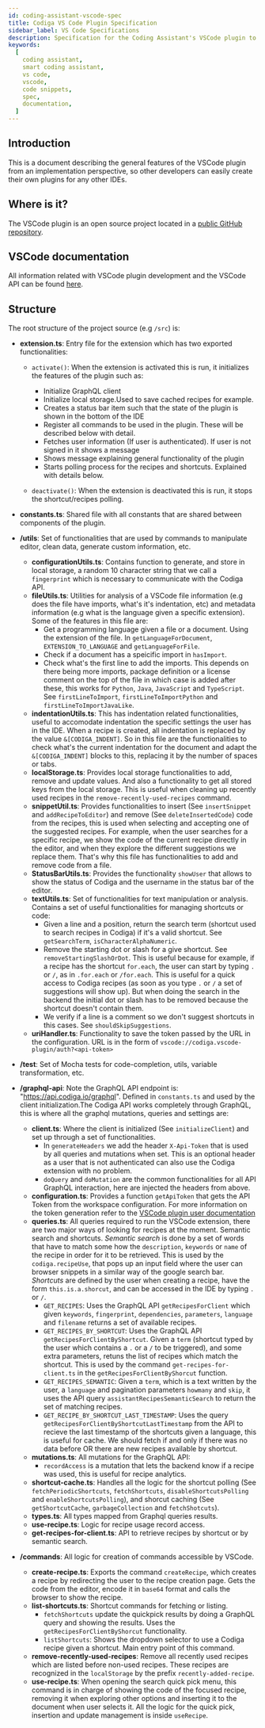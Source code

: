 ```yaml
---
id: coding-assistant-vscode-spec
title: Codiga VS Code Plugin Specification
sidebar_label: VS Code Specifications
description: Specification for the Coding Assistant's VSCode plugin to document queries, authentication, and recipes management
keywords:
  [
    coding assistant,
    smart coding assistant,
    vs code,
    vscode,
    code snippets,
    spec,
    documentation,
  ]
---
```


## Introduction

This is a document describing the general features of the VSCode plugin from an implementation perspective, so other developers can easily create their own plugins for any other IDEs.

## Where is it?

The VSCode plugin is an open source project located in a [public GitHub repository](https://github.com/codiga/vscode-plugin/).

## VSCode documentation

All information related with VSCode plugin development and the VSCode API can be found [here](https://code.visualstudio.com/api).

## Structure

The root structure of the project source (e.g `/src`) is:

- **extension.ts**: Entry file for the extension which has two exported functionalities:

  - `activate()`: When the extension is activated this is run, it initializes the features of the plugin such as:

    - Initialize GraphQL client
    - Initialize local storage.Used to save cached recipes for example.
    - Creates a status bar item such that the state of the plugin is shown in the bottom of the IDE
    - Register all commands to be used in the plugin. These will be described below with detail.
    - Fetches user information (If user is authenticated). If user is not signed in it shows a message
    - Shows message explaining general functionality of the plugin
    - Starts polling process for the recipes and shortcuts. Explained with details below.

  - `deactivate()`: When the extension is deactivated this is run, it stops the shortcut/recipes polling.

- **constants.ts**: Shared file with all constants that are shared between components of the plugin.

- **/utils**: Set of functionalities that are used by commands to manipulate editor, clean data, generate custom information, etc.

  - **configurationUtils.ts**: Contains function to generate, and store in local storage, a random 10 character string that we call a `fingerprint` which is necessary to communicate with the Codiga API.
  - **fileUtils.ts**: Utilities for analysis of a VSCode file information (e.g does the file have imports, what's it's indentation, etc) and metadata information (e.g what is the language given a specific extension). Some of the features in this file are:
    - Get a programming language given a file or a document. Using the extension of the file. In `getLanguageForDocument`, `EXTENSION_TO_LANGUAGE` and `getLanguageForFile`.
    - Check if a document has a speicific import in `hasImport`.
    - Check what's the first line to add the imports. This depends on there being more imports, package definition or a license comment on the top of the file in which case is added after these, this works for `Python`, `Java`, `JavaScript` and `TypeScript`. See `firstLineToImport`, `firstLineToImportPython` and `firstLineToImportJavaLike`.
  - **indentationUtils.ts**: This has indentation related functionalities, useful to accomodate indentation the specific settings the user has in the IDE. When a recipe is created, all indentation is replaced by the value `&[CODIGA_INDENT]`. So in this file are the functionalities to check what's the current indentation for the document and adapt the `&[CODIGA_INDENT]` blocks to this, replacing it by the number of spaces or tabs.
  - **localStorage.ts**: Provides local storage functionalities to add, remove and update values. And also a functionality to get all stored keys from the local storage. This is useful when cleaning up recently used recipes in the `remove-recently-used-recipes` command.
  - **snippetUtil.ts**: Provides functionalities to insert (See `insertSnippet` and `addRecipeToEditor`) and remove (See `deleteInsertedCode`) code from the recipes, this is used when selecting and accepting one of the suggested recipes. For example, when the user searches for a specific recipe, we show the code of the current recipe directly in the editor, and when they explore the different suggestions we replace them. That's why this file has functionalities to add and remove code from a file.
  - **StatusBarUtils.ts**: Provides the functionality `showUser` that allows to show the status of Codiga and the username in the status bar of the editor.
  - **textUtils.ts**: Set of functionalities for text manipulation or analysis. Contains a set of useful functionalities for managing shortcuts or code:
    - Given a line and a position, return the search term (shortcut used to search recipes in Codiga) if it's a valid shortcut. See `getSearchTerm`, `isCharacterAlphaNumeric`.
    - Remove the starting dot or slash for a give shortcut. See `removeStartingSlashOrDot`. This is useful because for example, if a recipe has the shortcut `for.each`, the user can start by typing `.` or `/`, as in `.for.each` or `/for.each`. This is useful for a quick access to Codiga recipes (as soon as you type `.` or `/` a set of suggestions will show up). But when doing the search in the backend the initial dot or slash has to be removed because the shortcut doesn't contain them.
    - We verify if a line is a comment so we don't suggest shortcuts in this cases. See `shouldSkipSuggestions`.
  - **uriHandler.ts**: Functionality to save the token passed by the URL in the configuration. URL is in the form of `vscode://codiga.vscode-plugin/auth?<api-token>`

- **/test**: Set of Mocha tests for code-completion, utils, variable transformation, etc.

- **/graphql-api**: Note the GraphQL API endpoint is: "https://api.codiga.io/graphql". Defined in `constants.ts` and used by the client initialization.The Codiga API works completely through GraphQL, this is where all the graphql mutations, queries and settings are:

  - **client.ts**: Where the client is initialized (See `initializeClient`) and set up through a set of functionalities.
    - In `generateHeaders` we add the header `X-Api-Token` that is used by all queries and mutations when set. This is an optional header as a user that is not authenticated can also use the Codiga extension with no problem.
    - `doQuery` and `doMutation` are the common functionalities for all API GraphQL interaction, here are injected the headers from above.
  - **configuration.ts**: Provides a function `getApiToken` that gets the API Token from the workspace configuration. For more information on the token generation refer to the [VSCode plugin user documentation](https://doc.codiga.io/docs/coding-assistant/coding-assistant-vscode/#linking-your-codiga-account)
  - **queries.ts**: All queries required to run the VSCode extension, there are two major ways of looking for recipes at the moment. Semantic search and shortcuts. _Semantic search_ is done by a set of words that have to match some how the `description`, `keywords` or `name` of the recipe in order for it to be retrieved. This is used by the `codiga.recipeUse`, that pops up an input field where the user can browser snippets in a similar way of the google search bar. _Shortcuts_ are defined by the user when creating a recipe, have the form `this.is.a.shorcut`, and can be accessed in the IDE by typing `.` or `/`.
    - `GET_RECIPES`: Uses the GraphQL API `getRecipesForClient` which given `keywords`, `fingerprint`, `dependencies`, `parameters`, `language` and `filename` returns a set of available recipes.
    - `GET_RECIPES_BY_SHORTCUT`: Uses the GraphQL API `getRecipesForClientByShortcut`. Given a `term` (shortcut typed by the user which contains a `.` or a `/` to be triggered), and some extra parameters, retuns the list of recipes which match the shortcut. This is used by the command `get-recipes-for-client.ts` in the `getRecipesForClientByShorcut` function.
    - `GET_RECIPES_SEMANTIC`: Given a `term`, which is a text written by the user, a `language` and pagination parameters `howmany` and `skip`, it uses the API query `assistantRecipesSemanticSearch` to return the set of matching recipes.
    - `GET_RECIPE_BY_SHORTCUT_LAST_TIMESTAMP`: Uses the query `getRecipesForClientByShortcutLastTimestamp` from the API to recieve the last timestamp of the shortcuts given a language, this is useful for cache. We should fetch if and only if there was no data before OR there are new recipes available by shortcut.
  - **mutations.ts**: All mutations for the GraphQL API:
    - `recordAccess` is a mutation that lets the backend know if a recipe was used, this is useful for recipe analytics.
  - **shortcut-cache.ts**: Handles all the logic for the shortcut polling (See `fetchPeriodicShortcuts`, `fetchShortcuts`, `disableShortcutsPolling` and `enableShortcutsPolling`), and shorcut caching (See `getShortcutCache`, `garbageCollection` and `fetchShotcuts`).
  - **types.ts**: All types mapped from Graphql queries results.
  - **use-recipe.ts**: Logic for recipe usage record access.
  - **get-recipes-for-client.ts**: API to retrieve recipes by shortcut or by semantic search.

- **/commands**: All logic for creation of commands accessible by VSCode.
  - **create-recipe.ts**: Exports the command `createRecipe`, which creates a recipe by redirecting the user to the recipe creation page. Gets the code from the editor, encode it in `base64` format and calls the browser to show the recipe.
  - **list-shortcuts.ts**: Shortcut commands for fetching or listing.
    - `fetchShortcuts` update the quickpick results by doing a GraphQL query and showing the results. Uses the `getRecipesForClientByShorcut` functionality.
    - `listShortcuts`: Shows the dropdown selector to use a Codiga recipe given a shortcut. Main entry point of this command.
  - **remove-recently-used-recipes**: Remove all recently used recipes which are listed before non-used recipes. These recipes are recognized in the `localStorage` by the prefix `recently-added-recipe`.
  - **use-recipe.ts**: When opening the search quick pick menu, this command is in charge of showing the code of the focused recipe, removing it when exploring other options and inserting it to the document when user selects it. All the logic for the quick pick, insertion and update management is inside `useRecipe`.
